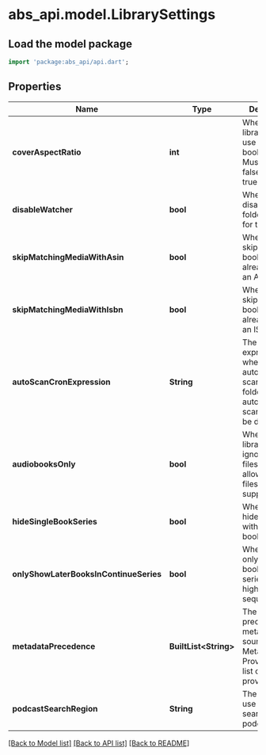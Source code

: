# abs_api.model.LibrarySettings

## Load the model package
```dart
import 'package:abs_api/api.dart';
```

## Properties
Name | Type | Description | Notes
------------ | ------------- | ------------- | -------------
**coverAspectRatio** | **int** | Whether the library should use square book covers. Must be 0 (for false) or 1 (for true). | [optional] 
**disableWatcher** | **bool** | Whether to disable the folder watcher for the library. | [optional] 
**skipMatchingMediaWithAsin** | **bool** | Whether to skip matching books that already have an ASIN. | [optional] 
**skipMatchingMediaWithIsbn** | **bool** | Whether to skip matching books that already have an ISBN. | [optional] 
**autoScanCronExpression** | **String** | The cron expression for when to automatically scan the library folders. If null, automatic scanning will be disabled. | [optional] 
**audiobooksOnly** | **bool** | Whether the library should ignore ebook files and only allow ebook files to be supplementary. | [optional] 
**hideSingleBookSeries** | **bool** | Whether to hide series with only one book. | [optional] 
**onlyShowLaterBooksInContinueSeries** | **bool** | Whether to only show books in a series after the highest series sequence. | [optional] 
**metadataPrecedence** | **BuiltList&lt;String&gt;** | The precedence of metadata sources. See Metadata Providers for a list of possible providers. | [optional] 
**podcastSearchRegion** | **String** | The region to use when searching for podcasts. | [optional] 

[[Back to Model list]](../README.md#documentation-for-models) [[Back to API list]](../README.md#documentation-for-api-endpoints) [[Back to README]](../README.md)


